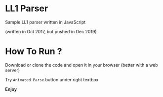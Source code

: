 # LL1 Parser
Sample LL1 parser written in JavaScript 

(written in Oct 2017, but pushed in Dec 2019)

# How To Run ?
Download or clone the code and open it in your browser (better with a web server)

Try `Animated Parse` button under right textbox

__Enjoy__
